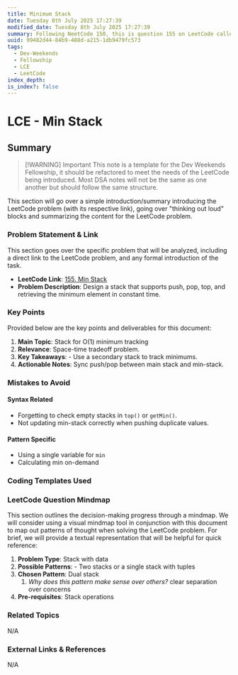 ```yaml
---
title: Minimum Stack
date: Tuesday 8th July 2025 17:27:39
modified_date: Tuesday 8th July 2025 17:27:39
summary: Following NeetCode 150, this is question 155 on LeetCode called "Min Stack".
uuid: 99482d44-84b9-488d-a215-1db9479fc573
tags:
  - Dev-Weekends
  - Fellowship
  - LCE
  - LeetCode
index_depth: 
is_index?: false
---
```


# LCE - Min Stack


## Summary

> [!WARNING] Important
> This note is a template for the Dev Weekends Fellowship, it should be refactored to meet the needs of the LeetCode being introduced. Most DSA notes will not be the same as one another but should follow the same structure.

This section will go over a simple introduction/summary introducing the LeetCode problem (with its respective link), going over "thinking out loud" blocks and summarizing the content for the LeetCode problem.


### Problem Statement & Link

This section goes over the specific problem that will be analyzed, including a direct link to the LeetCode problem, and any formal introduction of the task.

- **LeetCode Link**: []()[155. Min Stack](https://leetcode.com/problems/min-stack/)
- **Problem Description**: Design a stack that supports push, pop, top, and retrieving the minimum element in constant time.

### Key Points
Provided below are the key points and deliverables for this document:
1. **Main Topic**: Stack for O(1) minimum tracking
2. **Relevance**:  Space-time tradeoff problem.
3. **Key Takeaways**: - Use a secondary stack to track minimums.
4. **Actionable Notes**: Sync push/pop between main stack and min-stack.

### Mistakes to Avoid

#### Syntax Related
- Forgetting to check empty stacks in `top()` or `getMin()`.
- Not updating min-stack correctly when pushing duplicate values.
#### Pattern Specific
- Using a single variable for `min` 
- Calculating min on-demand
### Coding Templates Used

### LeetCode Question Mindmap

This section outlines the decision-making progress through a mindmap. We will consider using a visual mindmap tool in conjunction with this document to map out patterns of thought when solving the LeetCode problem. For brief, we will provide a textual representation that will be helpful for quick reference:
1. **Problem Type**: Stack with data
2. **Possible Patterns**: - Two stacks or a single stack with tuples
3. **Chosen Pattern**: Dual stack
	1. *Why does this pattern make sense over others?* clear separation over concerns
4. **Pre-requisites**: Stack operations

### Related Topics
N/A

### External Links & References
N/A
